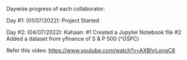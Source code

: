 Daywise progress of each collaborator:

Day #1: (01/07/2022): 
Project Started

Day #2: (04/07/2022): 
Kahaan:
#1 Created a Jupyter Notebook file
#2 Added a dataset from yfinance of S & P 500 (^GSPC)

Refer this video: https://www.youtube.com/watch?v=AXBhrLongC8
